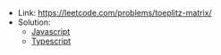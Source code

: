 - Link: https://leetcode.com/problems/toeplitz-matrix/
- Solution:
  - [Javascript](index.js)
  - [Typescript](index.ts)